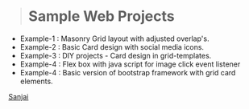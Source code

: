 ># Sample Web Projects        

* Example-1 : Masonry Grid layout with adjusted overlap's.
* Example-2 : Basic Card design with social media icons.
* Example-3 : DIY projects - Card design in grid-templates.
* Example-4 : Flex box with java script for image click event listener 
* Example-4 : Basic version of bootstrap framework with grid card elements. 


[Sanjai](www.vsanjai.com "My personal website")